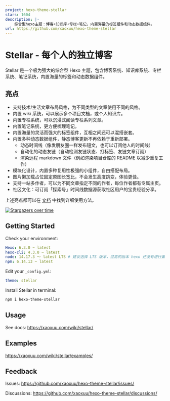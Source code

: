 ```yaml
---
project: hexo-theme-stellar
stars: 1604
description: |-
    综合型hexo主题：博客+知识库+专栏+笔记，内置海量的标签组件和动态数据组件。
url: https://github.com/xaoxuu/hexo-theme-stellar
---
```


# Stellar - 每个人的独立博客

Stellar 是一个极为强大的综合型 Hexo 主题，包含博客系统、知识库系统、专栏系统、笔记系统，内置海量的标签和动态数据组件。

## 亮点

- 支持技术/生活文章布局风格，为不同类型的文章使用不同的风格。
- 内置 wiki 系统，可以展示多个项目文档，或个人知识库。
- 内置专栏系统，可以沉浸式阅读专栏系列文章。
- 内置笔记系统，更方便梳理笔记。
- 内置海量的灵活而强大的标签组件，互相之间还可以混搭嵌套。
- 内置多种动态数据组件，静态博客更新不再依赖于重新部署。
  - 动态时间线（像发朋友圈一样发布短文，也可以订阅他人的时间线）
  - 自动化的动态友链（自动检测友链状态、打标签、友链文章订阅）
  - 渲染远程 markdown 文件（例如渲染项目仓库的 README 以减少重复工作）
- 模块化设计，内置多种复用性极强的小组件，自由搭配布局。
- 图片懒加载占位固定原图长宽比，不会发生高度跳变，体验更佳。
- 支持一站多作者，可以为不同文章指定不同的作者，每位作者都有专属主页。
- 社区文化：可订阅「探索号」时间线数据源获取社区用户的宝贵经验分享。

上述亮点都可以在 [文档](https://xaoxuu.com/wiki/stellar/) 中找到详细使用方法。

[![Stargazers over time](https://starchart.cc/xaoxuu/hexo-theme-stellar.svg)](https://starchart.cc/xaoxuu/hexo-theme-stellar)


## Getting Started

Check your environment:

```yaml
Hexo: 6.3.0 ~ latest
hexo-cli: 4.3.0 ~ latest
node: 14.17.3 ～ latest LTS # 建议选择 LTS 版本，过高的版本 hexo 还没有进行兼容。
npm: 6.14.13 ~ latest
```

Edit your `_config.yml`:

```yaml
theme: stellar
```

Install Stellar in terminal:

```bash
npm i hexo-theme-stellar
```

## Usage

See docs: https://xaoxuu.com/wiki/stellar/

## Examples

https://xaoxuu.com/wiki/stellar/examples/

## Feedback

Issues: https://github.com/xaoxuu/hexo-theme-stellar/issues/

Discussions: https://github.com/xaoxuu/hexo-theme-stellar/discussions/

